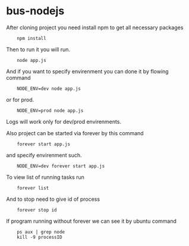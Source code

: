 # bus-nodejs

After cloning project you need install npm to get all necessary packages

```bashp
    npm install
```

Then to run it you will run.

```bashp
    node app.js
```

And if you want to specify envirenment you can done it by flowing command

```bashp
    NODE_ENV=dev node app.js
```

or for prod.

```bashp
    NODE_ENV=prod node app.js
```

Logs will work only for dev/prod envirenments.

Also project can be started via forever by this command

```bashp
    forever start app.js
```

and specify envirenment such.

```bashp
    NODE_ENV=dev forever start app.js
```

To view list of running tasks run

```bashp
    forever list
```

And to stop need to give id of process

```bashp
    forever stop id
```

If program running without forever we can see it by ubuntu command

```bashp
    ps aux | grep node
    kill -9 processID
```







